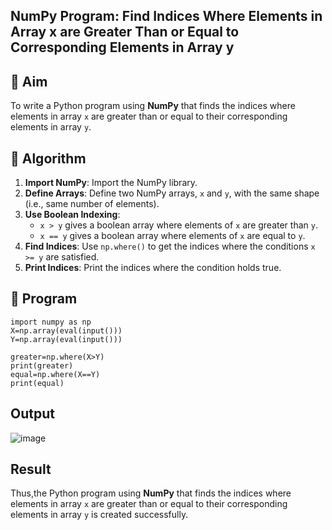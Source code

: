 ## NumPy Program: Find Indices Where Elements in Array x are Greater Than or Equal to Corresponding Elements in Array y

## 🎯 Aim
To write a Python program using **NumPy** that finds the indices where elements in array `x` are greater than or equal to their corresponding elements in array `y`.

## 🧠 Algorithm
1. **Import NumPy**: Import the NumPy library.
2. **Define Arrays**: Define two NumPy arrays, `x` and `y`, with the same shape (i.e., same number of elements).
3. **Use Boolean Indexing**: 
   - `x > y` gives a boolean array where elements of `x` are greater than `y`.
   - `x == y` gives a boolean array where elements of `x` are equal to `y`.
4. **Find Indices**: Use `np.where()` to get the indices where the conditions `x >= y` are satisfied.
5. **Print Indices**: Print the indices where the condition holds true.

## 🧾 Program
```
import numpy as np
X=np.array(eval(input()))
Y=np.array(eval(input()))

greater=np.where(X>Y)
print(greater)
equal=np.where(X==Y)
print(equal)
```
## Output
![image](https://github.com/user-attachments/assets/8584f72e-6aa3-4d03-94de-7be4657f6b5c)

## Result
Thus,the Python program using **NumPy** that finds the indices where elements in array `x` are greater than or equal to their corresponding elements in array `y` is created successfully.

